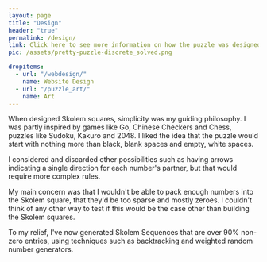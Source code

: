 ```yaml
---
layout: page
title: "Design"
header: "true"
permalink: /design/
link: Click here to see more information on how the puzzle was designed.
pic: /assets/pretty-puzzle-discrete_solved.png

dropitems:
  - url: "/webdesign/"
    name: Website Design
  - url: "/puzzle_art/"
    name: Art
---
```

When designed Skolem squares, simplicity was my guiding philosophy. I was partly inspired by games like Go, Chinese Checkers and Chess, puzzles like Sudoku, Kakuro and 2048. I liked the idea that the puzzle would start with nothing more than black, blank spaces and empty, white spaces.

I considered and discarded other possibilities such as having arrows indicating a single direction for each number's partner, but that would require more complex rules.

My main concern was that I wouldn't be able to pack enough numbers into the Skolem square, that they'd be too sparse and mostly zeroes. I couldn't think of any other way to test if this would be the case other than building the Skolem squares.

To my relief, I've now generated Skolem Sequences that are over 90% non-zero entries, using techniques such as backtracking and weighted random number generators.
